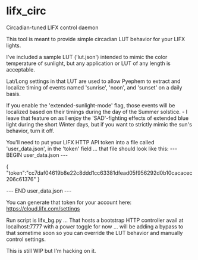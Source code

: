 # lifx_circ
Circadian-tuned LIFX control daemon

This tool is meant to provide simple circadian LUT behavior for your LIFX lights.

I've included a sample LUT ('lut.json') intended to mimic the color temperature of sunlight, but any application or LUT of any length is acceptable.

Lat/Long settings in that LUT are used to allow Pyephem to extract and localize timing of events named 'sunrise', 'noon', and 'sunset' on a daily basis.

If you enable the 'extended-sunlight-mode' flag, those events will be localized based on their timings during the day of the Summer solstice. - I leave that feature on as I enjoy the 'SAD'-fighting effects of extended blue light during the short Winter days, but if you want to strictly mimic the sun's behavior, turn it off.

You'll need to put your LIFX HTTP API token into a file called 'user_data.json', in the 'token' field ... that file should look like this:
--- BEGIN user_data.json ---

{
	"token":"cc7daf04619b8e22c8ddd1cc63381dfead05f956292d0b10cacacec206c61376"
}

--- END user_data.json ---

You can generate that token for your account here: https://cloud.lifx.com/settings

Run script is lifx_bg.py ...
That hosts a bootstrap HTTP controller avail at localhost:7777 with a power toggle for now ... will be adding a bypass to that sometime soon so you can override the LUT behavior and manually control settings.

This is still WIP but I'm hacking on it.

